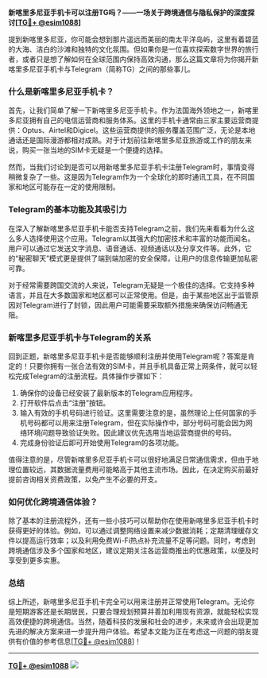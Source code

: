 **新喀里多尼亚手机卡可以注册TG吗？——一场关于跨境通信与隐私保护的深度探讨[[TG💪+ @esim1088](https://t.me/s/esim1088)]**

提到新喀里多尼亚，你可能会想到那片遥远而美丽的南太平洋岛屿，这里有着碧蓝的大海、洁白的沙滩和独特的文化氛围。但如果你是一位喜欢探索数字世界的旅行者，或者只是想了解如何在全球范围内保持高效沟通，那么这篇文章将为你揭开新喀里多尼亚手机卡与Telegram（简称TG）之间的那些事儿。

### 什么是新喀里多尼亚手机卡？

首先，让我们简单了解一下新喀里多尼亚手机卡。作为法国海外领地之一，新喀里多尼亚拥有自己的电信运营商和服务体系。这里的手机卡通常由三家主要运营商提供：Optus、Airtel和Digicel。这些运营商提供的服务覆盖范围广泛，无论是本地通话还是国际漫游都相对成熟。对于计划前往新喀里多尼亚旅游或工作的朋友来说，购买一张当地的SIM卡无疑是一个便捷的选择。

然而，当我们讨论到是否可以用新喀里多尼亚手机卡注册Telegram时，事情变得稍微复杂了一些。这是因为Telegram作为一个全球化的即时通讯工具，在不同国家和地区可能存在一定的使用限制。

### Telegram的基本功能及其吸引力

在深入了解新喀里多尼亚手机卡能否支持Telegram之前，我们先来看看为什么这么多人选择使用这个应用。Telegram以其强大的加密技术和丰富的功能而闻名。用户可以通过它发送文字消息、语音通话、视频通话以及分享文件等。此外，它的“秘密聊天”模式更是提供了端到端加密的安全保障，让用户的信息传输更加私密可靠。

对于经常需要跨国交流的人来说，Telegram无疑是一个极佳的选择。它支持多种语言，并且在大多数国家和地区都可以正常使用。但是，由于某些地区出于监管原因对Telegram进行了封锁，因此用户可能需要采取额外措施来确保访问畅通无阻。

### 新喀里多尼亚手机卡与Telegram的关系

回到正题，新喀里多尼亚手机卡是否能够顺利注册并使用Telegram呢？答案是肯定的！只要你拥有一张合法有效的SIM卡，并且手机具备正常上网条件，就可以轻松完成Telegram的注册流程。具体操作步骤如下：

1. 确保你的设备已经安装了最新版本的Telegram应用程序。
2. 打开软件后点击“注册”按钮。
3. 输入有效的手机号码进行验证。这里需要注意的是，虽然理论上任何国家的手机号码都可以用来注册Telegram，但在实际操作中，部分号码可能会因为网络环境问题导致验证失败。因此建议优先选用当地运营商提供的号码。
4. 完成身份验证后即可开始使用Telegram的各项功能。

值得注意的是，尽管新喀里多尼亚手机卡可以很好地满足日常通信需求，但由于地理位置较远，其数据流量费用可能略高于其他主流市场。因此，在决定购买前最好提前咨询相关资费政策，以免产生不必要的开支。

### 如何优化跨境通信体验？

除了基本的注册流程外，还有一些小技巧可以帮助你在使用新喀里多尼亚手机卡时获得更好的体验。例如，可以通过调整网络设置来减少数据消耗；定期清理缓存文件以提高运行效率；以及利用免费Wi-Fi热点补充流量不足等问题。同时，考虑到跨境通信涉及多个国家和地区，建议定期关注各运营商推出的优惠政策，以便及时享受到更多实惠。

### 总结

综上所述，新喀里多尼亚手机卡完全可以用来注册并正常使用Telegram。无论你是短期游客还是长期居民，只要合理规划预算并善加利用现有资源，就能轻松实现高效便捷的跨境通信。当然，随着科技的发展和社会的进步，未来或许会出现更加先进的解决方案来进一步提升用户体验。希望本文能为正在考虑这一问题的朋友提供有价值的参考信息[[TG💪+ @esim1088](https://t.me/s/esim1088)]！

---

**[TG💪+ @esim1088](https://t.me/s/esim1088) ![](https://i.postimg.cc/4NQfJmqS/Snipaste-2025-05-13-00-14-12.png)**